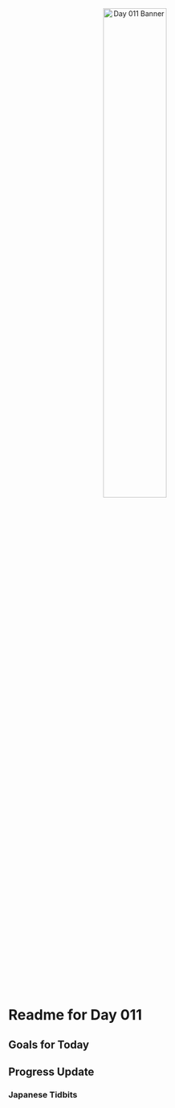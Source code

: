 <div align="center">
 <img src="../..Images/image_011.jpg" alt="Day 011 Banner" width="50%">
</div>

# Readme for Day 011

## Goals for Today

## Progress Update

### Japanese Tidbits

